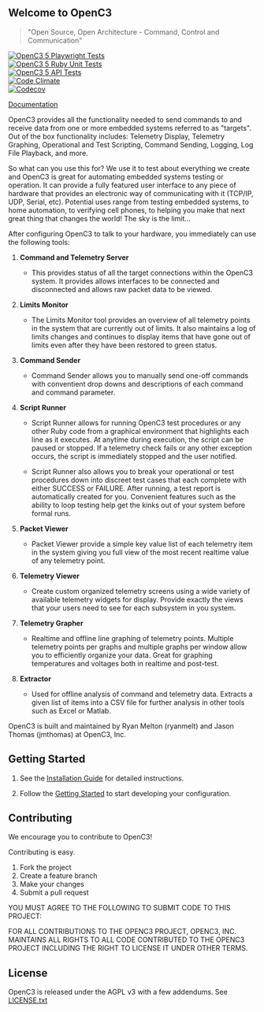 ## Welcome to OpenC3

> "Open Source, Open Architecture - Command, Control and Communication"

[![OpenC3 5 Playwright Tests](https://github.com/OpenC3/openc3/actions/workflows/playwright.yml/badge.svg)](https://github.com/OpenC3/openc3/actions/workflows/playwright.yml)<br/>
[![OpenC3 5 Ruby Unit Tests](https://github.com/OpenC3/openc3/actions/workflows/ruby_unit_tests.yml/badge.svg)](https://github.com/OpenC3/openc3/actions/workflows/ruby_unit_tests.yml)<br/>
[![OpenC3 5 API Tests](https://github.com/OpenC3/openc3/actions/workflows/api_tests.yml/badge.svg)](https://github.com/OpenC3/openc3/actions/workflows/api_tests.yml)<br/>
[![Code Climate](https://codeclimate.com/github/OpenC3/openc3/badges/gpa.svg)](https://codeclimate.com/github/OpenC3/openc3)<br/>
[![Codecov](https://img.shields.io/codecov/c/github/codecov/example-python.svg)](https://codecov.io/gh/OpenC3/openc3)

[Documentation](https://openc3.com)

OpenC3 provides all the functionality needed to send commands to and receive data from one or more embedded systems referred to as "targets". Out of the box functionality includes: Telemetry Display, Telemetry Graphing, Operational and Test Scripting, Command Sending, Logging, Log File Playback, and more.

So what can you use this for? We use it to test about everything we create and OpenC3 is great for automating embedded systems testing or operation. It can provide a fully featured user interface to any piece of hardware that provides an electronic way of communicating with it (TCP/IP, UDP, Serial, etc). Potential uses range from testing embedded systems, to home automation, to verifying cell phones, to helping you make that next great thing that changes the world! The sky is the limit...

After configuring OpenC3 to talk to your hardware, you immediately can use the following tools:

1. **Command and Telemetry Server**

   - This provides status of all the target connections within the OpenC3 system. It provides allows interfaces to be connected and disconnected and allows raw packet data to be viewed.

1. **Limits Monitor**

   - The Limits Monitor tool provides an overview of all telemetry points in the system that are currently out of limits. It also maintains a log of limits changes and continues to display items that have gone out of limits even after they have been restored to green status.

1. **Command Sender**

   - Command Sender allows you to manually send one-off commands with conventient drop downs and descriptions of each command and command parameter.

1. **Script Runner**

   - Script Runner allows for running OpenC3 test procedures or any other Ruby code from a graphical environment that highlights each line as it executes. At anytime during execution, the script can be paused or stopped. If a telemetry check fails or any other exception occurs, the script is immediately stopped and the user notified.

   - Script Runner also allows you to break your operational or test procedures down into discreet test cases that each complete with either SUCCESS or FAILURE. After running, a test report is automatically created for you. Convenient features such as the ability to loop testing help get the kinks out of your system before formal runs.

1. **Packet Viewer**

   - Packet Viewer provide a simple key value list of each telemetry item in the system giving you full view of the most recent realtime value of any telemetry point.

1. **Telemetry Viewer**

   - Create custom organized telemetry screens using a wide variety of available telemetry widgets for display. Provide exactly the views that your users need to see for each subsystem in you system.

1. **Telemetry Grapher**

   - Realtime and offline line graphing of telemetry points. Multiple telemetry points per graphs and multiple graphs per window allow you to efficiently organize your data. Great for graphing temperatures and voltages both in realtime and post-test.

1. **Extractor**

   - Used for offline analysis of command and telemetry data. Extracts a given list of items into a CSV file for further analysis in other tools such as Excel or Matlab.

OpenC3 is built and maintained by Ryan Melton (ryanmelt) and Jason Thomas (jmthomas) at OpenC3, Inc.

## Getting Started

1.  See the [Installation Guide](https://openc3.com/docs/v5/installation) for detailed instructions.

1.  Follow the [Getting Started](https://openc3.com/docs/v5/gettingstarted) to start developing your configuration.

## Contributing

We encourage you to contribute to OpenC3!

Contributing is easy.

1. Fork the project
2. Create a feature branch
3. Make your changes
4. Submit a pull request

YOU MUST AGREE TO THE FOLLOWING TO SUBMIT CODE TO THIS PROJECT:

FOR ALL CONTRIBUTIONS TO THE OPENC3 PROJECT, OPENC3, INC. MAINTAINS ALL RIGHTS TO ALL CODE CONTRIBUTED TO THE OPENC3 PROJECT INCLUDING THE RIGHT TO LICENSE IT UNDER OTHER TERMS.

## License

OpenC3 is released under the AGPL v3 with a few addendums. See [LICENSE.txt](LICENSE.txt)
